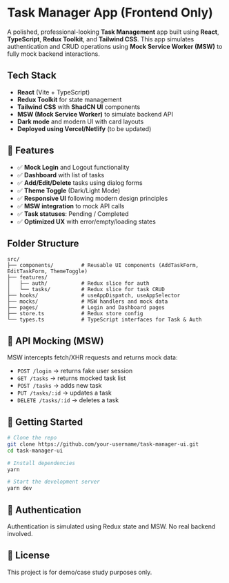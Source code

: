 # Task Manager App (Frontend Only)

A polished, professional-looking **Task Management** app built using **React**, **TypeScript**, **Redux Toolkit**, and **Tailwind CSS**. This app simulates authentication and CRUD operations using **Mock Service Worker (MSW)** to fully mock backend interactions.

## Tech Stack

- **React** (Vite + TypeScript)
- **Redux Toolkit** for state management
- **Tailwind CSS** with **ShadCN UI** components
- **MSW (Mock Service Worker)** to simulate backend API
- **Dark mode** and modern UI with card layouts
- **Deployed using Vercel/Netlify** (to be updated)

## 📌 Features

- ✅ **Mock Login** and Logout functionality
- ✅ **Dashboard** with list of tasks
- ✅ **Add/Edit/Delete** tasks using dialog forms
- ✅ **Theme Toggle** (Dark/Light Mode)
- ✅ **Responsive UI** following modern design principles
- ✅ **MSW integration** to mock API calls
- ✅ **Task statuses**: Pending / Completed
- ✅ **Optimized UX** with error/empty/loading states

## Folder Structure

```
src/
├── components/         # Reusable UI components (AddTaskForm, EditTaskForm, ThemeToggle)
├── features/
│   ├── auth/           # Redux slice for auth
│   └── tasks/          # Redux slice for task CRUD
├── hooks/              # useAppDispatch, useAppSelector
├── mocks/              # MSW handlers and mock data
├── pages/              # Login and Dashboard pages
├── store.ts            # Redux store config
└── types.ts            # TypeScript interfaces for Task & Auth
```

## 📂 API Mocking (MSW)

MSW intercepts fetch/XHR requests and returns mock data:
- `POST /login` → returns fake user session
- `GET /tasks` → returns mocked task list
- `POST /tasks` → adds new task
- `PUT /tasks/:id` → updates a task
- `DELETE /tasks/:id` → deletes a task

## 🚀 Getting Started

```bash
# Clone the repo
git clone https://github.com/your-username/task-manager-ui.git
cd task-manager-ui

# Install dependencies
yarn

# Start the development server
yarn dev
```

## 🔐 Authentication

Authentication is simulated using Redux state and MSW. No real backend involved.

## 📄 License

This project is for demo/case study purposes only.
